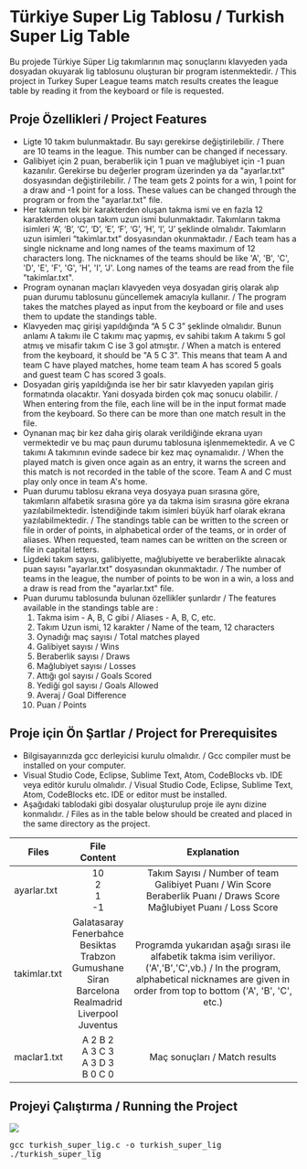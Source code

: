 # Türkiye Super Lig Tablosu / Turkish Super Lig Table 
Bu projede Türkiye Süper Lig takımlarının maç sonuçlarını klavyeden yada dosyadan okuyarak lig tablosunu oluşturan bir program istenmektedir.  / This project in Turkey Super League teams match results creates the league table by reading it from the keyboard or file is requested.

## Proje Özellikleri / Project Features
* Ligte 10 takım bulunmaktadır. Bu sayı gerekirse değiştirilebilir. / There are 10 teams in the league. This number can be changed if necessary.
* Galibiyet için 2 puan, beraberlik için 1 puan ve mağlubiyet için -1 puan kazanılır. Gerekirse bu değerler program üzerinden ya da "ayarlar.txt" dosyasından değiştirilebilir. / The team gets 2 points for a win, 1 point for a draw and -1 point for a loss. These values can be changed through the program or from the "ayarlar.txt" file.
* Her takımın tek bir karakterden oluşan takma ismi ve en fazla 12 karakterden oluşan takım uzun ismi bulunmaktadır. Takımların takma isimleri ‘A’, ‘B’, ‘C’, ‘D’, ‘E’, ‘F’, ‘G’, ‘H’, ‘I’, ‘J’ şeklinde olmalıdır. Takımların uzun isimleri “takimlar.txt” dosyasından okunmaktadır. / Each team has a single nickname and long names of the teams maximum of 12 characters long. The nicknames of the teams should be like 'A', 'B', 'C', 'D', 'E', 'F', 'G', 'H', 'I', 'J'. Long names of the teams are read from the file "takimlar.txt".
* Program oynanan maçları klavyeden veya dosyadan giriş olarak alıp puan durumu tablosunu güncellemek amacıyla kullanır. / The program takes the matches played as input from the keyboard or file and uses them to update the standings table.
* Klavyeden maç girişi yapıldığında “A 5 C 3” şeklinde olmalıdır. Bunun anlamı A takımı ile C takımı maç yapmış, ev sahibi takım A takımı 5 gol atmış ve misafir takım C ise 3 gol atmıştır. / When a match is entered from the keyboard, it should be "A 5 C 3". This means that team A and team C have played matches, home team team A has scored 5 goals and guest team C has scored 3 goals.
* Dosyadan giriş yapıldığında ise her bir satır klavyeden yapılan giriş formatında olacaktır. Yani dosyada birden çok maç sonucu olabilir. / When entering from the file, each line will be in the input format made from the keyboard. So there can be more than one match result in the file.
* Oynanan maç bir kez daha giriş olarak verildiğinde ekrana uyarı vermektedir ve bu maç paun durumu tablosuna işlenmemektedir. A ve C takımı A takımının evinde sadece bir kez maç oynamalıdır. / When the played match is given once again as an entry, it warns the screen and this match is not recorded in the table of the score. Team A and C must play only once in team A's home.
* Puan durumu tablosu ekrana veya dosyaya puan sırasına göre, takımların alfabetik sırasına göre ya da takma isim sırasına göre ekrana yazılabilmektedir. İstendiğinde takım isimleri büyük harf olarak ekrana yazılabilmektedir. / The standings table can be written to the screen or file in order of points, in alphabetical order of the teams, or in order of aliases. When requested, team names can be written on the screen or file in capital letters.
* Ligdeki takım sayısı, galibiyette, mağlubiyette ve beraberlikte alınacak puan sayısı "ayarlar.txt" dosyasından okunmaktadır. / The number of teams in the league, the number of points to be won in a win, a loss and a draw is read from the "ayarlar.txt" file.
* Puan durumu tablosunda bulunan özellikler şunlardır / The features available in the standings table are :
    1. Takma isim - A, B, C gibi / Aliases - A, B, C, etc.
    2. Takım Uzun ismi, 12 karakter / Name of the team, 12 characters
    3. Oynadığı maç sayısı / Total matches played
    4. Galibiyet sayısı / Wins
    5. Beraberlik sayısı / Draws
    6. Mağlubiyet sayısı / Losses
    7. Attığı gol sayısı / Goals Scored
    8. Yediği gol sayısı / Goals Allowed
    9. Averaj / Goal Difference
    10. Puan / Points 
## Proje için Ön Şartlar / Project for Prerequisites
* Bilgisayarınızda gcc derleyicisi kurulu olmalıdır. / Gcc compiler must be installed on your computer.
* Visual Studio Code, Eclipse, Sublime Text, Atom, CodeBlocks vb. IDE veya editör kurulu olmalıdır. / Visual Studio Code, Eclipse, Sublime Text, Atom, CodeBlocks etc. IDE or editor must be installed.
* Aşağıdaki tablodaki gibi dosyalar oluşturulup proje ile aynı dizine konmalıdır. / Files as in the table below should be created and placed in the same directory as the project.

| Files  | File Content | Explanation |
| ------------- | :-------------: | :-------------: |
| ayarlar.txt  | 10 <br> 2 <br> 1 <br> -1 | Takım Sayısı / Number of team <br> Galibiyet Puanı / Win Score <br> Beraberlik Puanı / Draws Score <br> Mağlubiyet Puanı / Loss Score |
| takimlar.txt  | Galatasaray <br> Fenerbahce <br> Besiktas <br> Trabzon <br> Gumushane <br> Siran <br> Barcelona <br> Realmadrid <br> Liverpool <br> Juventus  | Programda yukarıdan aşağı sırası ile alfabetik takma isim veriliyor.('A','B','C',vb.) / In the program, alphabetical nicknames are given in order from top to bottom ('A', 'B', 'C', etc.) |
| maclar1.txt  | A 2 B 2 <br> A 3 C 3 <br> A 3 D 3 <br> B 0 C 0 | Maç sonuçları / Match results |

## Projeyi Çalıştırma / Running the Project
![](https://github.com/huseyinsahin/Turkish-Super-Lig-Table/blob/master/running_the_project.gif)

<pre>gcc turkish_super_lig.c -o turkish_super_lig
./turkish_super_lig
